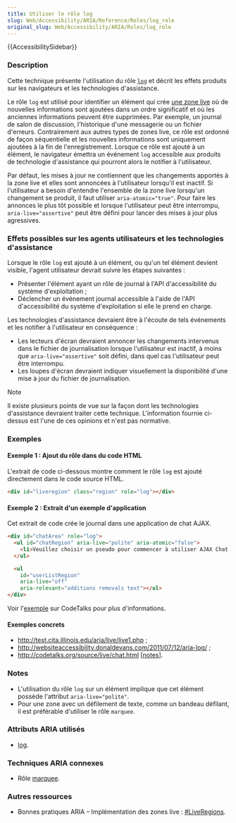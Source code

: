 ```yaml
---
title: Utiliser le rôle log
slug: Web/Accessibility/ARIA/Reference/Roles/log_role
original_slug: Web/Accessibility/ARIA/Roles/log_role
---
```


{{AccessibilitySidebar}}

### Description

Cette technique présente l'utilisation du rôle [`log`](https://www.w3.org/TR/wai-aria/roles#log) et décrit les effets produits sur les navigateurs et les technologies d'assistance.

Le rôle `log` est utilisé pour identifier un élément qui crée [une zone live](https://www.w3.org/WAI/PF/aria/terms#def_liveregion) où de nouvelles informations sont ajoutées dans un ordre significatif et où les anciennes informations peuvent être supprimées. Par exemple, un journal de salon de discussion, l'historique d'une messagerie ou un fichier d'erreurs. Contrairement aux autres types de zones live, ce rôle est ordonné de façon séquentielle et les nouvelles informations sont uniquement ajoutées à la fin de l'enregistrement. Lorsque ce rôle est ajouté à un élément, le navigateur émettra un événement `log` accessible aux produits de technologie d'assistance qui pourront alors le notifier à l'utilisateur.

Par défaut, les mises à jour ne contiennent que les changements apportés à la zone live et elles sont annoncées à l'utilisateur lorsqu'il est inactif. Si l'utilisateur a besoin d'entendre l'ensemble de la zone live lorsqu'un changement se produit, il faut utiliser `aria-atomic="true"`. Pour faire les annonces le plus tôt possible et lorsque l'utilisateur peut être interrompu, `aria-live="assertive"` peut être défini pour lancer des mises à jour plus agressives.

### Effets possibles sur les agents utilisateurs et les technologies d'assistance

Lorsque le rôle `log` est ajouté à un élément, ou qu'un tel élément devient visible, l'agent utilisateur devrait suivre les étapes suivantes&nbsp;:

- Présenter l'élément ayant un rôle de journal à l'API d'accessibilité du système d'exploitation&nbsp;;
- Déclencher un événement journal accessible à l'aide de l'API d'accessibilité du système d'exploitation si elle le prend en charge.

Les technologies d'assistance devraient être à l'écoute de tels événements et les notifier à l'utilisateur en conséquence&nbsp;:

- Les lecteurs d'écran devraient annoncer les changements intervenus dans le fichier de journalisation lorsque l'utilisateur est inactif, à moins que `aria-live="assertive"` soit défini, dans quel cas l'utilisateur peut être interrompu.
- Les loupes d'écran devraient indiquer visuellement la disponibilité d'une mise à jour du fichier de journalisation.

> [!NOTE]
> Il existe plusieurs points de vue sur la façon dont les technologies d'assistance devraient traiter cette technique. L'information fournie ci-dessus est l'une de ces opinions et n'est pas normative.

### Exemples

#### Exemple 1&nbsp;: Ajout du rôle dans du code HTML

L'extrait de code ci-dessous montre comment le rôle `log` est ajouté directement dans le code source HTML.

```html
<div id="liveregion" class="region" role="log"></div>
```

#### Exemple 2&nbsp;: Extrait d'un exemple d'application

Cet extrait de code crée le journal dans une application de chat AJAX.

```html
<div id="chatArea" role="log">
  <ul id="chatRegion" aria-live="polite" aria-atomic="false">
    <li>Veuillez choisir un pseudo pour commencer à utiliser AJAX Chat.</li>
  </ul>

  <ul
    id="userListRegion"
    aria-live="off"
    aria-relevant="additions removals text"></ul>
</div>
```

Voir l'[exemple](http://codetalks.org/source/live/chat.html) sur CodeTalks pour plus d'informations.

#### Exemples concrets

- <http://test.cita.illinois.edu/aria/live/live1.php>&nbsp;;
- <http://websiteaccessibility.donaldevans.com/2011/07/12/aria-log/>&nbsp;;
- <http://codetalks.org/source/live/chat.html> \[[notes](http://codetalks.org/source/live/chat_notes.html)].

### Notes

- L'utilisation du rôle `log` sur un élément implique que cet élément possède l'attribut `aria-live="polite"`.
- Pour une zone avec un défilement de texte, comme un bandeau défilant, il est préférable d'utiliser le rôle `marquee`.

### Attributs ARIA utilisés

- [log](https://www.w3.org/TR/wai-aria/roles#log).

### Techniques ARIA connexes

- Rôle [marquee](https://www.w3.org/TR/wai-aria/roles#marquee).

### Autres ressources

- Bonnes pratiques ARIA – Implémentation des zones live&nbsp;: [#LiveRegions](https://www.w3.org/TR/wai-aria-practices/#LiveRegions).
